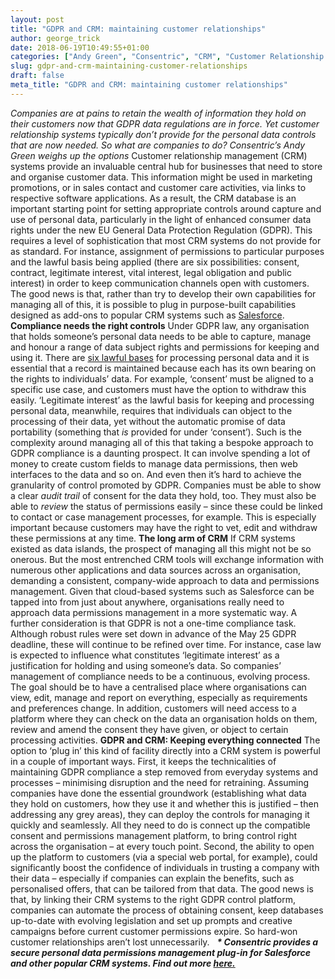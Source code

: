 ```yaml
---
layout: post
title: "GDPR and CRM: maintaining customer relationships"
author: george_trick
date: 2018-06-19T10:49:55+01:00
categories: ["Andy Green", "Consentric", "CRM", "Customer Relationship Management", "data", "Databases", "GDPR", "Maintaining Customer Relationships", "Opinions", "Relationships", "Salesforce"]
slug: gdpr-and-crm-maintaining-customer-relationships
draft: false
meta_title: "GDPR and CRM: maintaining customer relationships"
---
```


_Companies are at pains to retain the wealth of information they hold on their customers now that GDPR data regulations are in force. Yet customer relationship systems typically don’t provide for the personal data controls that are now needed. So what are companies to do?_ _Consentric’s_ _Andy Green_ _weighs up the options_ Customer relationship management (CRM) systems provide an invaluable central hub for businesses that need to store and organise customer data. This information might be used in marketing promotions, or in sales contact and customer care activities, via links to respective software applications. As a result, the CRM database is an important starting point for setting appropriate controls around capture and use of personal data, particularly in the light of enhanced consumer data rights under the new EU General Data Protection Regulation (GDPR). This requires a level of sophistication that most CRM systems do not provide for as standard. For instance, assignment of permissions to particular purposes and the lawful basis being applied (there are six possibilities: consent, contract, legitimate interest, vital interest, legal obligation and public interest) in order to keep communication channels open with customers. The good news is that, rather than try to develop their own capabilities for managing all of this, it is possible to plug in purpose-built capabilities designed as add-ons to popular CRM systems such as [Salesforce](https://consentric.io/consentric-platform/consentric-salesforce-app/). **Compliance needs the right controls** Under GDPR law, any organisation that holds someone’s personal data needs to be able to capture, manage and honour a range of data subject rights and permissions for keeping and using it. There are [six lawful bases](https://consentric.io/consentric-platform/alignment-to-gdpr/) for processing personal data and it is essential that a record is maintained because each has its own bearing on the rights to individuals’ data. For example, ‘consent’ must be aligned to a specific use case, and customers must have the option to withdraw this easily. ‘Legitimate interest’ as the lawful basis for keeping and processing personal data, meanwhile, requires that individuals can object to the processing of their data, yet without the automatic promise of data portability (something that _is_ provided for under ‘consent’). Such is the complexity around managing all of this that taking a bespoke approach to GDPR compliance is a daunting prospect. It can involve spending a lot of money to create custom fields to manage data permissions, then web interfaces to the data and so on. And even then it’s hard to achieve the granularity of control promoted by GDPR. Companies must be able to show a clear _audit trail_ of consent for the data they hold, too. They must also be able to _review_ the status of permissions easily – since these could be linked to contact or case management processes, for example. This is especially important because customers may have the right to vet, edit and withdraw these permissions at any time. **The long arm of CRM** If CRM systems existed as data islands, the prospect of managing all this might not be so onerous. But the most entrenched CRM tools will exchange information with numerous other applications and data sources across an organisation, demanding a consistent, company-wide approach to data and permissions management. Given that cloud-based systems such as Salesforce can be tapped into from just about anywhere, organisations really need to approach data permissions management in a more systematic way. A further consideration is that GDPR is not a one-time compliance task. Although robust rules were set down in advance of the May 25 GDPR deadline, these will continue to be refined over time. For instance, case law is expected to influence what constitutes ‘legitimate interest’ as a justification for holding and using someone’s data. So companies’ management of compliance needs to be a continuous, evolving process. The goal should be to have a centralised place where organisations can view, edit, manage and report on everything, especially as requirements and preferences change. In addition, customers will need access to a platform where they can check on the data an organisation holds on them, review and amend the consent they have given, or object to certain processing activities. **GDPR and CRM: Keeping everything connected** The option to ‘plug in’ this kind of facility directly into a CRM system is powerful in a couple of important ways. First, it keeps the technicalities of maintaining GDPR compliance a step removed from everyday systems and processes – minimising disruption and the need for retraining. Assuming companies have done the essential groundwork (establishing what data they hold on customers, how they use it and whether this is justified – then addressing any grey areas), they can deploy the controls for managing it quickly and seamlessly. All they need to do is connect up the compatible consent and permissions management platform, to bring control right across the organisation – at every touch point. Second, the ability to open up the platform to customers (via a special web portal, for example), could significantly boost the confidence of individuals in trusting a company with their data – especially if companies can explain the benefits, such as personalised offers, that can be tailored from that data. The good news is that, by linking their CRM systems to the right GDPR control platform, companies can automate the process of obtaining consent, keep databases up-to-date with evolving legislation and set up prompts and creative campaigns before current customer permissions expire. So hard-won customer relationships aren’t lost unnecessarily.   **_\* Consentric provides a secure personal data permissions management plug-in for Salesforce and other popular CRM systems. Find out more [here.](https://consentric.io/consentric-platform/consentric-salesforce-app/)_**